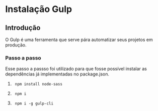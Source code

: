 # Instalação Gulp
## Introdução
O Gulp é uma ferramenta que serve pára automatizar seus projetos em produção.
### Passo a passo 
Esse passo a passso foi utilizado para que fosse possível instalar as dependências já implementadas no package.json. 
1.      npm install node-sass 
2.      npm i
3.      npm i -g gulp-cli

